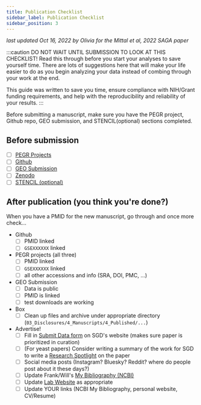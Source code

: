 ```yaml
---
title: Publication Checklist
sidebar_label: Publication Checklist
sidebar_position: 3
---
```


*last updated Oct 16, 2022 by Olivia for the Mittal et al, 2022 SAGA paper*

:::caution
DO NOT WAIT UNTIL SUBMISSION TO LOOK AT THIS CHECKLIST! Read this through before you start your analyses to save yourself time. There are lots of suggestions here that will make your life easier to do as you begin analyzing your data instead of combing through your work at the end.

This guide was written to save you time, ensure compliance with NIH/Grant funding requirements, and help with the reproducibility and reliability of your results.
:::

Before submitting a manuscript, make sure you have the PEGR project, Github repo, GEO submission, and STENCIL(optional) sections completed.

## Before submission
- [ ] [PEGR Projects][pegr-projects]
- [ ] [Github][github]
- [ ] [GEO Submission][geo-submission]
- [ ] [Zenodo][zenodo]
- [ ] [STENCIL (optional)][stencil]

## After publication (you think you're done?)
When you have a PMID for the new manuscript, go through and once more check...
- Github
  - [ ] PMID linked
  - [ ] `GSEXXXXXX` linked
- PEGR projects (all three)
  - [ ] PMID linked
  - [ ] `GSEXXXXXX` linked
  - [ ] all other accessions and info (SRA, DOI, PMC, ...)
- GEO Submission
  - [ ] Data is public
  - [ ] PMID is linked
  - [ ] test downloads are working
- Box
  - [ ] Clean up files and archive under appropriate directory (`03_Disclosures/4_Manuscripts/4_Published/...`)
- Advertise!
  - [ ] Fill in [Submit Data form](https://www.yeastgenome.org/submitData) on SGD's website (makes sure paper is prioritized in curation)
  - [ ] (For yeast papers) Consider writing a summary of the work for SGD to write a [Research Spotlight](https://www.yeastgenome.org/blog/category/research-spotlight) on the paper
  - [ ] Social media posts (Instagram? Bluesky? Reddit? where do people post about it these days?)
  - [ ] Update Frank/Will's [My Bibliography (NCBI)](https://www.ncbi.nlm.nih.gov/sites/myncbi/benjamin.pugh.1/bibliography/40517395/public/?sort=date&direction=descending)
  - [ ] Update [Lab Website](http://pughlab.mbg.cornell.edu/) as appropriate
  - [ ] Update YOUR links (NCBI My Bibliography, personal website, CV/Resume)

[mittal-repo]:https://github.com/CEGRcode/2022-Mittal_SAGA
[template-repo]:https://github.com/CEGRcode/20XX-LastName_Journal

[pegr-projects]:./pegr-projects.md
[github]:./github.md
[geo-submission]:./geo-submission.md
[zenodo]:./zenodo.md
[stencil]:./stencil.md